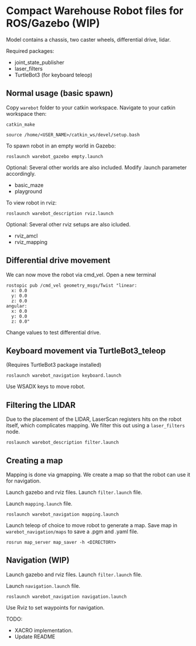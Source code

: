 # Compact Warehouse Robot files for ROS/Gazebo (WIP)
Model contains a chassis, two caster wheels, differential drive, lidar.

Required packages:

* joint_state_publisher
* laser_filters
* TurtleBot3 (for keyboard teleop)

## Normal usage (basic spawn)
Copy `warebot` folder to your catkin workspace. Navigate to your catkin workspace then:

    catkin_make

    source /home/<USER_NAME>/catkin_ws/devel/setup.bash

To spawn robot in an empty world in Gazebo:

    roslaunch warebot_gazebo empty.launch

Optional: Several other worlds are also included. Modify .launch parameter accordingly.

* basic_maze
* playground

To view robot in rviz:

    roslaunch warebot_description rviz.launch

  Optional: Several other rviz setups are also icluded.

* rviz_amcl
* rviz_mapping

## Differential drive movement
We can now move the robot via cmd_vel.
Open a new terminal

    rostopic pub /cmd_vel geometry_msgs/Twist "linear:
      x: 0.0
      y: 0.0
      z: 0.0
    angular:
      x: 0.0
      y: 0.0
      z: 0.0"

Change values to test differential drive.

## Keyboard movement via TurtleBot3_teleop
(Requires TurtleBot3 package installed)

    roslaunch warebot_navigation keyboard.launch

Use WSADX keys to move robot.

## Filtering the LIDAR
Due to the placement of the LIDAR, LaserScan registers hits on the robot itself, which complicates mapping. We filter this out using a `laser_filters` node.

    roslaunch warebot_description filter.launch

## Creating a map
Mapping is done via gmapping. We create a map so that the robot can use it for navigation.

Launch gazebo and rviz files.
Launch `filter.launch` file.

Launch `mapping.launch` file.

    roslaunch warebot_navigation mapping.launch

Launch teleop of choice to move robot to generate a map.
Save map in `warebot_navigation/maps` to save a .pgm and .yaml file.

    rosrun map_server map_saver -h <DIRECTORY>

## Navigation (WIP)
Launch gazebo and rviz files.
Launch `filter.launch` file.

Launch `navigation.launch` file.

    roslaunch warebot_navigation navigation.launch

Use Rviz to set waypoints for navigation.

TODO:

 - XACRO implementation.
 - Update README

